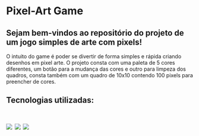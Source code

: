 # Pixel-Art Game
## Sejam bem-vindos ao repositório do projeto de um jogo simples de arte com pixels!

O intuito do game é poder se divertir de forma simples e rápida criando desenhos em pixel arte. O projeto consta com uma paleta de 5 cores diferentes, um botão para a mudança das cores e outro para limpeza dos quadros, consta também com um quadro de 10x10 contendo 100 pixels para preencher de cores.

## Tecnologias utilizadas: 
<h1 align='left'>
<img src="https://img.shields.io/badge/HTML5-E34F26?style=for-the-badge&logo=html5&logoColor=white" />
<img src="https://img.shields.io/badge/CSS3-1572B6?style=for-the-badge&logo=css3&logoColor=white" />
<img src="https://img.shields.io/badge/JavaScript-F7DF1E?style=for-the-badge&logo=javascript&logoColor=black" />
</h1>
